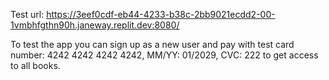 Test url:
https://3eef0cdf-eb44-4233-b38c-2bb9021ecdd2-00-1vmbhfgthn90h.janeway.replit.dev:8080/

To test the app you can sign up as a new user and pay with test card number: 4242 4242 4242 4242, MM/YY: 01/2029, CVC: 222 to get access to all books.

